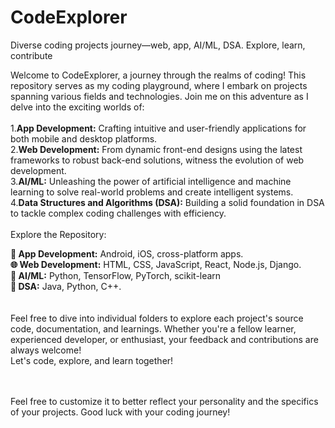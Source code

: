 # CodeExplorer
Diverse coding projects journey—web, app, AI/ML, DSA. Explore, learn, contribute


Welcome to CodeExplorer, a journey through the realms of coding! This repository serves as my coding playground, where I embark on projects spanning various fields and technologies. Join me on this adventure as I delve into the exciting worlds of:
<br>
<br>
1.**App Development:** Crafting intuitive and user-friendly applications for both mobile and desktop platforms.<br>
2.**Web Development:** From dynamic front-end designs using the latest frameworks to robust back-end solutions, witness the evolution of web development.<br>
3.**AI/ML:** Unleashing the power of artificial intelligence and machine learning to solve real-world problems and create intelligent systems.<br>
4.**Data Structures and Algorithms (DSA):** Building a solid foundation in DSA to tackle complex coding challenges with efficiency.<br>
<br>Explore the Repository:

**📱 App Development:** Android, iOS, cross-platform apps.
<br>
**🌐 Web Development:** HTML, CSS, JavaScript, React, Node.js, Django.
<br>
**🤖 AI/ML:** Python, TensorFlow, PyTorch, scikit-learn
<br>
**🧠 DSA:** Java, Python, C++.<br>
<br>
<br>
Feel free to dive into individual folders to explore each project's source code, documentation, and learnings. Whether you're a fellow learner, experienced developer, or enthusiast, your feedback and contributions are always welcome!
<br>
Let's code, explore, and learn together!
<br>
<br>
<br>

Feel free to customize it to better reflect your personality and the specifics of your projects. Good luck with your coding journey!
